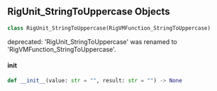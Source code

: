 ## RigUnit_StringToUppercase Objects

```python
class RigUnit_StringToUppercase(RigVMFunction_StringToUppercase)
```

deprecated: 'RigUnit_StringToUppercase' was renamed to 'RigVMFunction_StringToUppercase'.

<a id="unreal.RigUnit_StringToUppercase.__init__"></a>

#### __init__

```python
def __init__(value: str = "", result: str = "") -> None
```

<a id="unreal.RigVMFunction_StringToLowercase"></a>